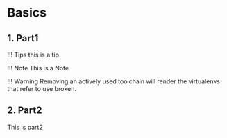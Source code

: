 # Basics

## 1. Part1
!!! Tips
    this is a tip


!!! Note 
    This is a Note


!!! Warning
    Removing an actively used toolchain will render the virtualenvs that refer to use broken.


## 2. Part2
This is part2